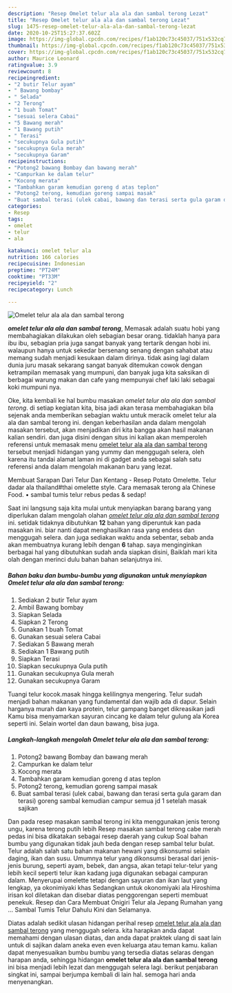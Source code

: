 ```yaml
---
description: "Resep Omelet telur ala ala dan sambal terong Lezat"
title: "Resep Omelet telur ala ala dan sambal terong Lezat"
slug: 1475-resep-omelet-telur-ala-ala-dan-sambal-terong-lezat
date: 2020-10-25T15:27:37.602Z
image: https://img-global.cpcdn.com/recipes/f1ab120c73c45037/751x532cq70/omelet-telur-ala-ala-dan-sambal-terong-foto-resep-utama.jpg
thumbnail: https://img-global.cpcdn.com/recipes/f1ab120c73c45037/751x532cq70/omelet-telur-ala-ala-dan-sambal-terong-foto-resep-utama.jpg
cover: https://img-global.cpcdn.com/recipes/f1ab120c73c45037/751x532cq70/omelet-telur-ala-ala-dan-sambal-terong-foto-resep-utama.jpg
author: Maurice Leonard
ratingvalue: 3.9
reviewcount: 8
recipeingredient:
- "2 butir Telur ayam"
- " Bawang bombay"
- " Selada"
- "2 Terong"
- "1 buah Tomat"
- "sesuai selera Cabai"
- "5 Bawang merah"
- "1 Bawang putih"
- " Terasi"
- "secukupnya Gula putih"
- "secukupnya Gula merah"
- "secukupnya Garam"
recipeinstructions:
- "Potong2 bawang Bombay dan bawang merah"
- "Campurkan ke dalam telur"
- "Kocong merata"
- "Tambahkan garam kemudian goreng d atas teplon"
- "Potong2 terong, kemudian goreng sampai masak"
- "Buat sambal terasi (ulek cabai, bawang dan terasi serta gula garam dan terasi) goreng sambal kemudian campur semua jd 1 setelah masak sajikan"
categories:
- Resep
tags:
- omelet
- telur
- ala

katakunci: omelet telur ala 
nutrition: 166 calories
recipecuisine: Indonesian
preptime: "PT24M"
cooktime: "PT33M"
recipeyield: "2"
recipecategory: Lunch

---
```



![Omelet telur ala ala dan sambal terong](https://img-global.cpcdn.com/recipes/f1ab120c73c45037/751x532cq70/omelet-telur-ala-ala-dan-sambal-terong-foto-resep-utama.jpg)

<b><i>omelet telur ala ala dan sambal terong</i></b>, Memasak adalah suatu hobi yang membahagiakan dilakukan oleh sebagian besar orang. tidaklah hanya para ibu ibu, sebagian pria juga sangat banyak yang tertarik dengan hobi ini. walaupun hanya untuk sekedar bersenang senang dengan sahabat atau memang sudah menjadi kesukaan dalam dirinya. tidak asing lagi dalam dunia juru masak sekarang sangat banyak ditemukan cowok dengan ketrampilan memasak yang mumpuni, dan banyak juga kita saksikan di berbagai warung makan dan cafe yang mempunyai chef laki laki sebagai koki mumpuni nya.

Oke, kita kembali ke hal bumbu masakan <i>omelet telur ala ala dan sambal terong</i>. di setiap kegiatan kita, bisa jadi akan terasa membahagiakan bila sejenak anda memberikan sebagian waktu untuk meracik omelet telur ala ala dan sambal terong ini. dengan keberhasilan anda dalam mengolah masakan tersebut, akan menjadikan diri kita bangga akan hasil makanan kalian sendiri. dan juga disini dengan situs ini kalian akan memperoleh referensi untuk memasak menu <u>omelet telur ala ala dan sambal terong</u> tersebut menjadi hidangan yang yummy dan menggugah selera, oleh karena itu tandai alamat laman ini di gadget anda sebagai salah satu referensi anda dalam mengolah makanan baru yang lezat.

Membuat Sarapan Dari Telur Dan Kentang - Resep Potato Omelette. Telur dadar ala thailand#thai omelette style. Cara memasak terong ala Chinese Food. • sambal tumis telur rebus pedas &amp; sedap!


Saat ini langsung saja kita mulai untuk menyiapkan barang barang yang diperlukan dalam mengolah olahan <u><i>omelet telur ala ala dan sambal terong</i></u> ini. setidak tidaknya dibutuhkan <b>12</b> bahan yang diperuntuk kan pada masakan ini. biar nanti dapat menghasilkan rasa yang endess dan menggugah selera. dan juga sediakan waktu anda sebentar, sebab anda akan membuatnya kurang lebih dengan <b>6</b> tahap. saya menginginkan berbagai hal yang dibutuhkan sudah anda siapkan disini, Baiklah mari kita olah dengan merinci dulu bahan bahan selanjutnya ini.

<!--inarticleads1-->

##### Bahan baku dan bumbu-bumbu yang digunakan untuk menyiapkan Omelet telur ala ala dan sambal terong:

1. Sediakan 2 butir Telur ayam
1. Ambil  Bawang bombay
1. Siapkan  Selada
1. Siapkan 2 Terong
1. Gunakan 1 buah Tomat
1. Gunakan sesuai selera Cabai
1. Sediakan 5 Bawang merah
1. Sediakan 1 Bawang putih
1. Siapkan  Terasi
1. Siapkan secukupnya Gula putih
1. Gunakan secukupnya Gula merah
1. Gunakan secukupnya Garam


Tuangi telur kocok.masak hingga kelilingnya mengering. Telur sudah menjadi bahan makanan yang fundamental dan wajib ada di dapur. Selain harganya murah dan kaya protein, telur gampang banget dikreasikan jadi Kamu bisa menyamarkan sayuran cincang ke dalam telur gulung ala Korea seperti ini. Selain wortel dan daun bawang, bisa juga. 

<!--inarticleads2-->

##### Langkah-langkah mengolah Omelet telur ala ala dan sambal terong:

1. Potong2 bawang Bombay dan bawang merah
1. Campurkan ke dalam telur
1. Kocong merata
1. Tambahkan garam kemudian goreng d atas teplon
1. Potong2 terong, kemudian goreng sampai masak
1. Buat sambal terasi (ulek cabai, bawang dan terasi serta gula garam dan terasi) goreng sambal kemudian campur semua jd 1 setelah masak sajikan


Dan pada resep masakan sambal terong ini kita menggunakan jenis terong ungu, karena terong putih lebih Resep masakan sambal terong cabe merah pedas ini bisa dikatakan sebagai resep daerah yang cukup Soal bahan bumbu yang digunakan tidak jauh beda dengan resep sambal telur bulat. Telur adalah salah satu bahan makanan hewani yang dikonsumsi selain daging, ikan dan susu. Umumnya telur yang dikonsumsi berasal dari jenis-jenis burung, seperti ayam, bebek, dan angsa, akan tetapi telur-telur yang lebih kecil seperti telur ikan kadang juga digunakan sebagai campuran dalam. Menyerupai omelette tetapi dengan sayuran dan ikan laut yang lengkap, ya okonimiyaki khas Sedangkan untuk okonomiyaki ala Hiroshima irisan kol diletakan dan disebar diatas penggorengan seperti membuat penekuk. Resep dan Cara Membuat Onigiri Telur ala Jepang Rumahan yang … Sambal Tumis Telur Dahulu Kini dan Selamanya. 

Diatas adalah sedikit ulasan hidangan perihal resep <u>omelet telur ala ala dan sambal terong</u> yang menggugah selera. kita harapkan anda dapat memahami dengan ulasan diatas, dan anda dapat praktek ulang di saat lain untuk di sajikan dalam aneka even even keluarga atau teman kamu. kalian dapat menyesuaikan bumbu bumbu yang tersedia diatas selaras dengan harapan anda, sehingga hidangan <b>omelet telur ala ala dan sambal terong</b> ini bisa menjadi lebih lezat dan menggugah selera lagi. berikut penjabaran singkat ini, sampai berjumpa kembali di lain hal. semoga hari anda menyenangkan.
